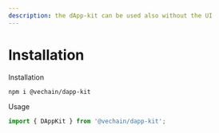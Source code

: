 ```yaml
---
description: the dApp-kit can be used also without the UI
---
```


# Installation

Installation

```bash
npm i @vechain/dapp-kit
```

Usage

```typescript
import { DAppKit } from '@vechain/dapp-kit';
```
